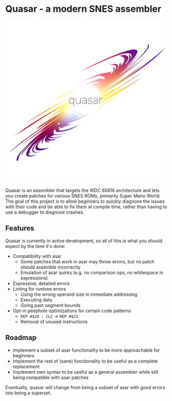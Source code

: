 # Quasar - a modern SNES assembler

![Logo](https://raw.githubusercontent.com/Selicre/quasar/994d6438cd091a6176b28a9d011f72a82c1698be/logo.svg)

Quasar is an assembler that targets the WDC 65816 architecture and lets you create patches for various SNES ROMs, primarily Super Mario World. The goal of this project is to allow beginners to quickly diagnose the issues with their code and be able to fix them at compile time, rather than having to use a debugger to diagnose crashes.

## Features

Quasar is currently in active development, so all of this is what you should expect by the time it's done:

 - Compatibility with asar
   - Some patches that work in asar may throw errors, but no patch should assemble incorrectly
   - Emulation of asar quirks (e.g. no comparison ops, no whitespace in expressions)
 - Expressive, detailed errors
 - Linting for runtime errors
   - Using the wrong operand size in immediate addressing
   - Executing data
   - Going past segment bounds
 - Opt-in peephole optimizations for certain code patterns
   - `REP #$20 : CLC` -> `REP #$21`
   - Removal of unused instructions

## Roadmap

  - Implement a subset of asar functionality to be more approachable for beginners
  - Implement the rest of (sane) functionality to be useful as a complete replacement
  - Implement own syntax to be useful as a general assembler while still being compatible with asar patches

Eventually, quasar will change from being a subset of asar with good errors into being a superset.
